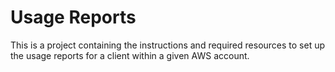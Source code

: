 # Usage Reports
This is a project containing the instructions and required resources to set up the usage reports for a client within a given AWS account. 